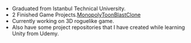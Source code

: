 - Graduated from Istanbul Technical University.
- 2 Finished Game Projects.[Monopoly](https://github.com/Ykanber/Monopoly)[ToonBlastClone](https://github.com/Ykanber/ToonBlastClone)
- Currently working on 3D roguelike game.
- Also have some project repositories that I have created while learning Unity from Udemy.
